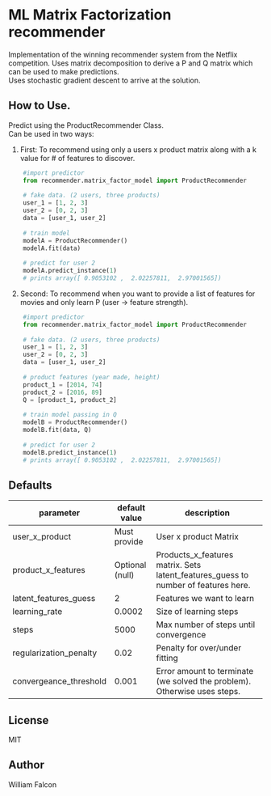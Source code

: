 # ML Matrix Factorization recommender
Implementation of the winning recommender system from the Netflix competition.
Uses matrix decomposition to derive a P and Q matrix which can be used to make predictions.  
Uses stochastic gradient descent to arrive at the solution.  

## How to Use.

Predict using the ProductRecommender Class.   
Can be used in two ways:   
   
1. First: To recommend using only a users x product matrix along with a k value for # of features to discover.   
```python
    #import predictor
    from recommender.matrix_factor_model import ProductRecommender
    
    # fake data. (2 users, three products)
    user_1 = [1, 2, 3]
    user_2 = [0, 2, 3]
    data = [user_1, user_2]
    
    # train model
    modelA = ProductRecommender()
    modelA.fit(data)
    
    # predict for user 2 
    modelA.predict_instance(1)
    # prints array([ 0.9053102 ,  2.02257811,  2.97001565])
```   
   
2. Second: To recommend when you want to provide a list of features for movies and only learn P (user -> feature strength).
```python
    #import predictor
    from recommender.matrix_factor_model import ProductRecommender
    
    # fake data. (2 users, three products)
    user_1 = [1, 2, 3]
    user_2 = [0, 2, 3]
    data = [user_1, user_2]
    
    # product features (year made, height)
    product_1 = [2014, 74]
    product_2 = [2016, 89]
    Q = [product_1, product_2]
    
    # train model passing in Q
    modelB = ProductRecommender()
    modelB.fit(data, Q)
    
    # predict for user 2 
    modelB.predict_instance(1)
    # prints array([ 0.9053102 ,  2.02257811,  2.97001565])
```   
   
## Defaults   
|parameter   |default value   |description   |
|---|---|---|
|user_x_product   |Must provide   |User x product Matrix   |
|product_x_features   |Optional (null)   |Products_x_features matrix. Sets latent_features_guess to number of features here. |
|latent_features_guess   |2   |Features we want to learn   |
|learning_rate   |0.0002   |Size of learning steps   |
|steps   |5000   |Max number of steps until convergence   |
|regularization_penalty   |0.02   |Penalty for over/under fitting   |
|convergeance_threshold   |0.001   |Error amount to terminate (we solved the problem). Otherwise uses steps.   |  
    
## License  
MIT  

## Author  
William Falcon  

